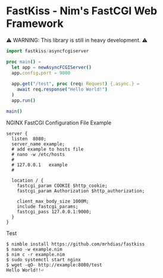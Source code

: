# FastKiss - Nim's FastCGI Web Framework
⚠️ WARNING: This library is still in heavy development. ⚠️
```nim
import fastkiss/asyncfcgiserver

proc main() =
  let app = newAsyncFCGIServer()
  app.config.port = 9000
  
  app.get("/test", proc (req: Request) {.async.} =
    await req.response("Hello World!")
  )
  app.run()

main()
```

NGINX FastCGI Configuration File Example
```
server {
  listen  8080;
  server_name example;
  # add example to hosts file
  # nano -w /etc/hosts
  #
  # 127.0.0.1   example
  #

  location / {
    fastcgi_param COOKIE $http_cookie;
    fastcgi_param Authorization $http_authorization;

    client_max_body_size 1000M;
    include fastcgi_params;
    fastcgi_pass 127.0.0.1:9000;
  }
}
```

Test
```
$ nimble install https://github.com/mrhdias/fastkiss
$ nano -w example.nim
$ nim c -r example.nim
$ sudo systemctl start nginx
$ wget -qO- http://example:8080/test
Hello World!!⏎  
```
